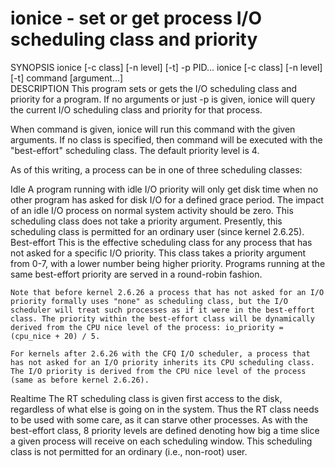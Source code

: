 #  ionice - set or get process I/O scheduling class and priority 

SYNOPSIS
ionice [-c class] [-n level] [-t] -p PID...
ionice [-c class] [-n level] [-t] command [argument...]  
DESCRIPTION
This program sets or gets the I/O scheduling class and priority for a program. If no arguments or just -p is given, ionice will query the current I/O scheduling class and priority for that process.

When command is given, ionice will run this command with the given arguments. If no class is specified, then command will be executed with the "best-effort" scheduling class. The default priority level is 4.

As of this writing, a process can be in one of three scheduling classes:

Idle
    A program running with idle I/O priority will only get disk time when no other program has asked for disk I/O for a defined grace period. The impact of an idle I/O process on normal system activity should be zero. This scheduling class does not take a priority argument. Presently, this scheduling class is permitted for an ordinary user (since kernel 2.6.25). 
Best-effort
    This is the effective scheduling class for any process that has not asked for a specific I/O priority. This class takes a priority argument from 0-7, with a lower number being higher priority. Programs running at the same best-effort priority are served in a round-robin fashion.

    Note that before kernel 2.6.26 a process that has not asked for an I/O priority formally uses "none" as scheduling class, but the I/O scheduler will treat such processes as if it were in the best-effort class. The priority within the best-effort class will be dynamically derived from the CPU nice level of the process: io_priority = (cpu_nice + 20) / 5.

    For kernels after 2.6.26 with the CFQ I/O scheduler, a process that has not asked for an I/O priority inherits its CPU scheduling class. The I/O priority is derived from the CPU nice level of the process (same as before kernel 2.6.26).

Realtime
    The RT scheduling class is given first access to the disk, regardless of what else is going on in the system. Thus the RT class needs to be used with some care, as it can starve other processes. As with the best-effort class, 8 priority levels are defined denoting how big a time slice a given process will receive on each scheduling window. This scheduling class is not permitted for an ordinary (i.e., non-root) user. 
